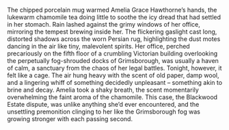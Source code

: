 The chipped porcelain mug warmed Amelia Grace Hawthorne’s hands, the lukewarm chamomile tea doing little to soothe the icy dread that had settled in her stomach.  Rain lashed against the grimy windows of her office, mirroring the tempest brewing inside her.  The flickering gaslight cast long, distorted shadows across the worn Persian rug, highlighting the dust motes dancing in the air like tiny, malevolent spirits.  Her office, perched precariously on the fifth floor of a crumbling Victorian building overlooking the perpetually fog-shrouded docks of Grimsborough, was usually a haven of calm, a sanctuary from the chaos of her legal battles.  Tonight, however, it felt like a cage.  The air hung heavy with the scent of old paper, damp wool, and a lingering whiff of something decidedly unpleasant – something akin to brine and decay.  Amelia took a shaky breath, the scent momentarily overwhelming the faint aroma of the chamomile.  This case, the Blackwood Estate dispute, was unlike anything she’d ever encountered, and the unsettling premonition clinging to her like the Grimsborough fog was growing stronger with each passing second.
